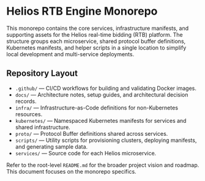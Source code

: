# Helios RTB Engine Monorepo

This monorepo contains the core services, infrastructure manifests, and supporting assets for the Helios real-time bidding (RTB) platform. The structure groups each microservice, shared protocol buffer definitions, Kubernetes manifests, and helper scripts in a single location to simplify local development and multi-service deployments.

## Repository Layout

- `.github/` — CI/CD workflows for building and validating Docker images.
- `docs/` — Architecture notes, setup guides, and architectural decision records.
- `infra/` — Infrastructure-as-Code definitions for non-Kubernetes resources.
- `kubernetes/` — Namespaced Kubernetes manifests for services and shared infrastructure.
- `proto/` — Protocol Buffer definitions shared across services.
- `scripts/` — Utility scripts for provisioning clusters, deploying manifests, and generating sample data.
- `services/` — Source code for each Helios microservice.

Refer to the root-level `README.md` for the broader project vision and roadmap. This document focuses on the monorepo specifics.
